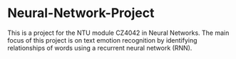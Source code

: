 # Neural-Network-Project
This is a project for the NTU module CZ4042 in Neural Networks. The main focus of this project is on text emotion recognition by identifying relationships of words using a recurrent neural network (RNN).
